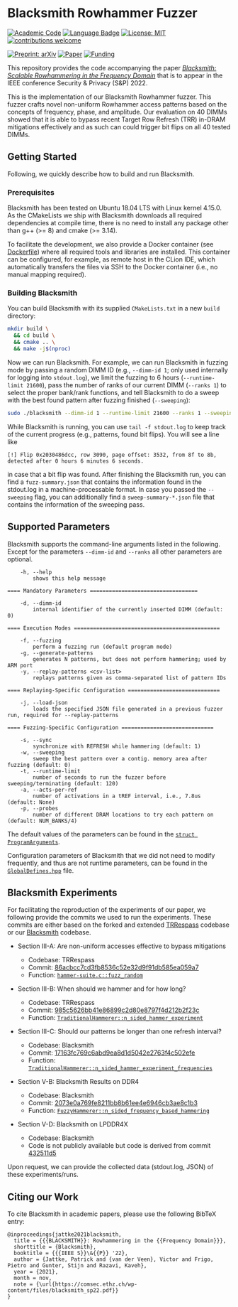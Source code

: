# Blacksmith Rowhammer Fuzzer

[![Academic Code](https://img.shields.io/badge/Origin-Academic%20Code-C1ACA0.svg?style=flat)]() [![Language Badge](https://img.shields.io/badge/Made%20with-C/C++-blue.svg)](https://isocpp.org/std/the-standard) [![License: MIT](https://img.shields.io/badge/License-MIT-yellow.svg)](https://opensource.org/licenses/MIT) [![contributions welcome](https://img.shields.io/badge/Contributions-welcome-lightgray.svg?style=flat)]()

[![Preprint: arXiv](https://img.shields.io/badge/Preprint-COMSEC-orange.svg)](https://comsec.ethz.ch/wp-content/files/blacksmith_sp22.pdf) [![Paper](https://img.shields.io/badge/To%20appear%20in-IEEE%20S&P%20'22-brightgreen.svg)](https://www.ieee-security.org/TC/SP2022/program-papers.html) [![Funding](https://img.shields.io/badge/Grant-NCCR%20Automation%20(51NF40180545)-red.svg)](https://nccr-automation.ch/)

This repository provides the code accompanying the paper _[Blacksmith: Scalable Rowhammering in the Frequency Domain](https://comsec.ethz.ch/wp-content/files/blacksmith_sp22.pdf)_ that is to appear in the IEEE conference Security & Privacy (S&P) 2022.

This is the implementation of our Blacksmith Rowhammer fuzzer. This fuzzer crafts novel non-uniform Rowhammer access patterns based on the concepts of frequency, phase, and amplitude. Our evaluation on 40 DIMMs showed that it is able to bypass recent Target Row Refresh (TRR) in-DRAM mitigations effectively and as such can could trigger bit flips on all 40 tested DIMMs.

## Getting Started

Following, we quickly describe how to build and run Blacksmith.

### Prerequisites

Blacksmith has been tested on Ubuntu 18.04 LTS with Linux kernel 4.15.0. As the CMakeLists we ship with Blacksmith downloads all required dependencies at compile time, there is no need to install any package other than g++ (>= 8) and cmake (>= 3.14).

To facilitate the development, we also provide a Docker container (see [Dockerfile](docker/Dockerfile)) where all required tools and libraries are installed. This container can be configured, for example, as remote host in the CLion IDE, which automatically transfers the files via SSH to the Docker container (i.e., no manual mapping required).

### Building Blacksmith

You can build Blacksmith with its supplied `CMakeLists.txt` in a new `build` directory:

```bash
mkdir build \ 
  && cd build \
  && cmake .. \
  && make -j$(nproc)
```

Now we can run Blacksmith. For example, we can run Blacksmith in fuzzing mode by passing a random DIMM ID (e.g., `--dimm-id 1`; only used internally for logging into `stdout.log`), we limit the fuzzing to 6 hours (`--runtime-limit 21600`), pass the number of ranks of our current DIMM (`--ranks 1`) to select the proper bank/rank functions, and tell Blacksmith to do a sweep with the best found pattern after fuzzing finished (`--sweeping`): 

```bash
sudo ./blacksmith --dimm-id 1 --runtime-limit 21600 --ranks 1 --sweeping  
```

While Blacksmith is running, you can use `tail -f stdout.log` to keep track of the current progress (e.g., patterns, found bit flips). You will see a line like 
```
[!] Flip 0x2030486dcc, row 3090, page offset: 3532, from 8f to 8b, detected after 0 hours 6 minutes 6 seconds.
```
in case that a bit flip was found. After finishing the Blacksmith run, you can find a `fuzz-summary.json` that contains the information found in the stdout.log in a machine-processable format. In case you passed the `--sweeping` flag, you can additionally find a `sweep-summary-*.json` file that contains the information of the sweeping pass.

## Supported Parameters

Blacksmith supports the command-line arguments listed in the following.
Except for the parameters `--dimm-id` and `--ranks` all other parameters are optional.

```
    -h, --help
        shows this help message

==== Mandatory Parameters ==================================

    -d, --dimm-id
        internal identifier of the currently inserted DIMM (default: 0)
    
==== Execution Modes ==============================================

    -f, --fuzzing
        perform a fuzzing run (default program mode)        
    -g, --generate-patterns
        generates N patterns, but does not perform hammering; used by ARM port
    -y, --replay-patterns <csv-list>
        replays patterns given as comma-separated list of pattern IDs

==== Replaying-Specific Configuration =============================

    -j, --load-json
        loads the specified JSON file generated in a previous fuzzer run, required for --replay-patterns
        
==== Fuzzing-Specific Configuration =============================

    -s, --sync
        synchronize with REFRESH while hammering (default: 1)
    -w, --sweeping
        sweep the best pattern over a contig. memory area after fuzzing (default: 0)
    -t, --runtime-limit
        number of seconds to run the fuzzer before sweeping/terminating (default: 120)
    -a, --acts-per-ref
        number of activations in a tREF interval, i.e., 7.8us (default: None)
    -p, --probes
        number of different DRAM locations to try each pattern on (default: NUM_BANKS/4)

```

The default values of the parameters can be found in the [`struct ProgramArguments`](include/Blacksmith.hpp#L8).

Configuration parameters of Blacksmith that we did not need to modify frequently, and thus are not runtime parameters, can be found in the [`GlobalDefines.hpp`](include/GlobalDefines.hpp) file.

## Blacksmith Experiments

For facilitating the reproduction of the experiments of our paper, we following provide the commits we used to run the experiments. These commits are either based on the forked and extended [TRRespass](https://github.com/pjattke/trrespass-fork) codebase or our [Blacksmith](https://gitlab.ethz.ch/comsec/blacksmith-project/blacksmith) codebase.

- Section III-A: Are non-uniform accesses effective to bypass mitigations
  - Codebase: TRRespass
  - Commit: [86acbcc7cd3fb8536c52e32d9f91db585ea059a7](https://github.com/pjattke/trrespass-fork/commit/86acbcc7cd3fb8536c52e32d9f91db585ea059a7)
  - Function: [`hammer-suite.c::fuzz_random`](https://github.com/pjattke/trrespass-fork/blob/main/hammersuite/src/hammer-suite.c#L998)


- Section III-B: When should we hammer and for how long?
  - Codebase: TRRespass
  - Commit: [985c5626bb41e86899c2d80e8797f4d212b2f23c](https://gitlab.ethz.ch/comsec/blacksmith-project/blacksmith/-/commit/985c5626bb41e86899c2d80e8797f4d212b2f23c)
  - Function: [`TraditionalHammerer::n_sided_hammer_experiment`](https://gitlab.ethz.ch/comsec/blacksmith-project/blacksmith/-/blob/985c5626bb41e86899c2d80e8797f4d212b2f23c/src/Forges/TraditionalHammerer.cpp#L77)


- Section III-C: Should our patterns be longer than one refresh interval?
  - Codebase: Blacksmith
  - Commit: [17163fc769c6abd9ea8d1d5042e2763f4c502efe](https://gitlab.ethz.ch/comsec/blacksmith-project/blacksmith/-/commit/17163fc769c6abd9ea8d1d5042e2763f4c502efe)
  - Function: [`TraditionalHammerer::n_sided_hammer_experiment_frequencies`](https://gitlab.ethz.ch/comsec/blacksmith-project/blacksmith/-/blob/17163fc769c6abd9ea8d1d5042e2763f4c502efe/src/Forges/TraditionalHammerer.cpp#L314)


- Section V-B: Blacksmith Results on DDR4
  - Codebase: Blacksmith
  - Commit: [2073e0a769fe8211bb8b61ee4e6946cb3ae8c1b3](https://gitlab.ethz.ch/comsec/blacksmith-project/blacksmith/-/commit/2073e0a769fe8211bb8b61ee4e6946cb3ae8c1b3)
  - Function: [`FuzzyHammerer::n_sided_frequency_based_hammering`](https://gitlab.ethz.ch/comsec/blacksmith-project/blacksmith/-/blob/master/src/Forges/FuzzyHammerer.cpp#L18)


- Section V-D: Blacksmith on LPDDR4X
  - Codebase: Blacksmith
  - Code is not publicly available but code is derived from commit [432511d5](https://gitlab.ethz.ch/comsec/blacksmith-project/blacksmith/-/commit/432511d5a23e9fa594d103972889bc18f24a319b)

Upon request, we can provide the collected data (stdout.log, JSON) of these experiments/runs.

## Citing our Work

To cite Blacksmith in academic papers, please use the following BibTeX entry:

```
@inproceedings{jattke2021blacksmith,
  title = {{{BLACKSMITH}}: Rowhammering in the {{Frequency Domain}}},
  shorttitle = {Blacksmith},
  booktitle = {{{IEEE S}}\&{{P}} '22},
  author = {Jattke, Patrick and {van der Veen}, Victor and Frigo, Pietro and Gunter, Stijn and Razavi, Kaveh},
  year = {2021},
  month = nov,
  note = {\url{https://comsec.ethz.ch/wp-content/files/blacksmith_sp22.pdf}}
}
```
